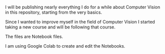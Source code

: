 I will be publishing nearly everything I do for a while about Computer Vision in this repository, starting from the very basics.

Since I wanted to improve myself in the field of Computer Vision I started taking a new course and will be following that course.

The files are Notebook files.

I am using Google Colab to create and edit the Notebooks.
